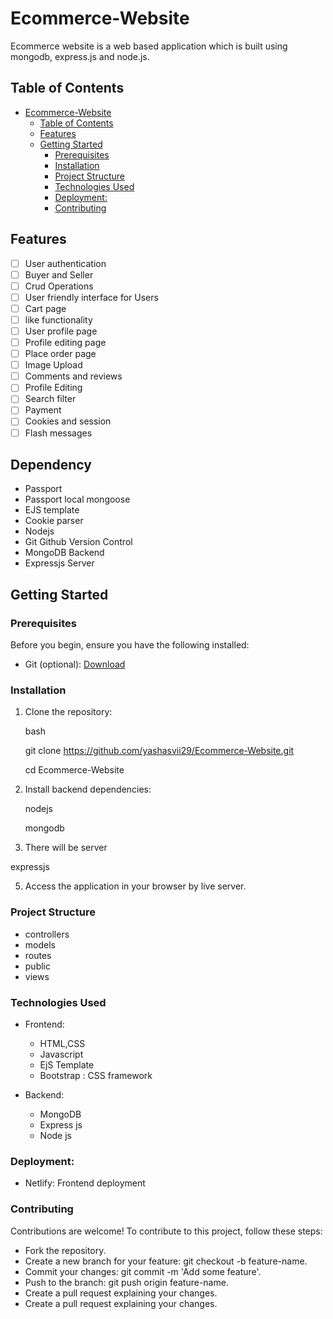 # Ecommerce-Website
Ecommerce website is a web based application which is built using mongodb, express.js  and node.js.

## Table of Contents

- [Ecommerce-Website](#Ecommerce-Website)
  - [Table of Contents](#table-of-contents)
  - [Features](#features)
  - [Getting Started](#getting-started)
    - [Prerequisites](#prerequisites)
    - [Installation](#installation)
    - [Project Structure](#project-structure)
    - [Technologies Used](#technologies-used)
    - [Deployment:](#deployment)
    - [Contributing](#contributing)

## Features

- [ ] User authentication
- [ ] Buyer and Seller
- [ ] Crud Operations
- [ ] User friendly interface for Users
- [ ] Cart page
- [ ] like functionality
- [ ] User profile page
- [ ] Profile editing page
- [ ] Place order page
- [ ] Image Upload 
- [ ] Comments and reviews
- [ ] Profile Editing
- [ ] Search filter
- [ ] Payment
- [ ] Cookies and session
- [ ] Flash messages

## Dependency


* Passport
* Passport local mongoose
* EJS template
* Cookie parser
* Nodejs
* Git Github Version Control
* MongoDB Backend
* Expressjs Server

## Getting Started

### Prerequisites

Before you begin, ensure you have the following installed:


- Git (optional): [Download](https://git-scm.com/downloads)

### Installation

1. Clone the repository:

   bash
   
   git clone https://github.com/yashasvii29/Ecommerce-Website.git
   
   cd Ecommerce-Website
   

3. Install backend dependencies:
 
   nodejs
   
   mongodb


5. There will be server

  expressjs
   
5. Access the application in your browser by live server.

### Project Structure

- controllers
- models
- routes
- public
- views

    
### Technologies Used

- Frontend:
  - HTML,CSS
  - Javascript
  - EjS Template
  - Bootstrap : CSS framework
  
- Backend:
  - MongoDB
  - Express js
  - Node js

### Deployment:
- Netlify: Frontend deployment

### Contributing
Contributions are welcome! To contribute to this project, follow these steps:

-  Fork the repository.
- Create a new branch for your feature: git checkout -b feature-name.
- Commit your changes: git commit -m 'Add some feature'.
- Push to the branch: git push origin feature-name.
-  Create a pull request explaining your changes.
-  Create a pull request explaining your changes.
